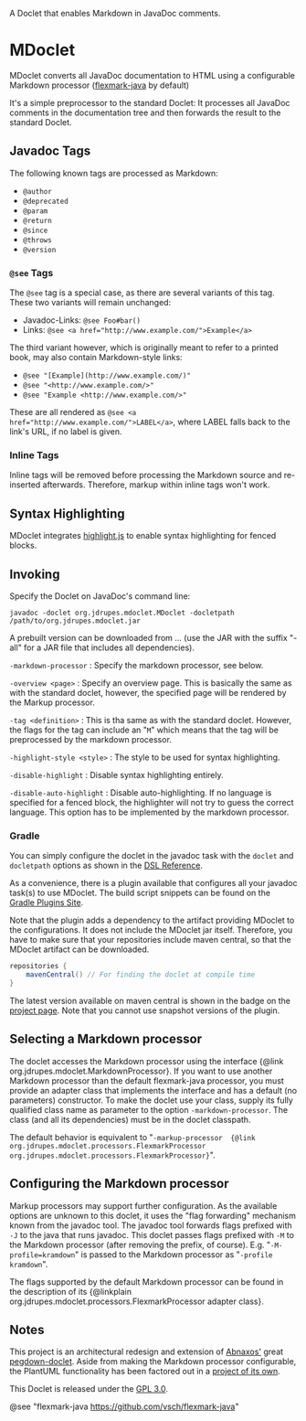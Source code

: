 A Doclet that enables Markdown in JavaDoc comments. 

MDoclet
=======

MDoclet converts all JavaDoc
documentation to HTML using a configurable Markdown processor
([flexmark-java](https://github.com/vsch/flexmark-java) by default)

It's a simple preprocessor to the standard Doclet: It processes all JavaDoc 
comments in the documentation tree and then forwards the result to the 
standard Doclet.

Javadoc Tags
------------

The following known tags are processed as Markdown:

 *  `@author`
 *  `@deprecated`
 *  `@param`
 *  `@return`
 *  `@since`
 *  `@throws`
 *  `@version`

### `@see` Tags

The `@see` tag is a special case, as there are several variants of this tag. 
These two variants will remain unchanged:

 *  Javadoc-Links: `@see Foo#bar()`
 *  Links: `@see <a href="http://www.example.com/">Example</a>`

The third variant however, which is originally meant to refer to a printed book, may
also contain Markdown-style links:

 *  `@see "[Example](http://www.example.com/)"`
 *  `@see "<http://www.example.com/>"`
 *  `@see "Example <http://www.example.com/>"`

These are all rendered as `@see <a href="http://www.example.com/">LABEL</a>`, where
LABEL falls back to the link's URL, if no label is given.

### Inline Tags

Inline tags will be removed before processing the Markdown source and 
re-inserted afterwards. Therefore, markup within inline tags won't work.


Syntax Highlighting
-------------------

MDoclet integrates
[highlight.js](http://softwaremaniacs.org/soft/highlight/en/) to enable syntax
highlighting for fenced blocks.


Invoking
--------

Specify the Doclet on JavaDoc's command line:

```
javadoc -doclet org.jdrupes.mdoclet.MDoclet -docletpath /path/to/org.jdrupes.mdoclet.jar
```

A prebuilt version can be downloaded from ...
(use the JAR with the suffix "-all" for a JAR file that includes all dependencies).

`-markdown-processor`
:   Specify the markdown processor, see below.

`-overview <page>`
:   Specify an overview page. This is basically the same as with the
    standard doclet, however, the specified page will be rendered by the Markup processor.

`-tag <definition>`
:   This is tha same as with the standard doclet. However, the flags for the
    tag can include an "`M`" which means that the tag will be preprocessed
    by the markdown processor. 

`-highlight-style <style>`
:   The style to be used for syntax highlighting.

`-disable-highlight`
:   Disable syntax highlighting entirely.

`-disable-auto-highlight`
:   Disable auto-highlighting. If no language is specified for a fenced block, the
    highlighter will not try to guess the correct language. This option has
    to be implemented by the markdown processor.


### Gradle

You can simply configure the doclet in the javadoc task with the
`doclet` and `docletpath` options as shown in the 
[DSL Reference](https://docs.gradle.org/current/dsl/org.gradle.api.tasks.javadoc.Javadoc.html).

As a convenience, there is a plugin available that configures all your
javadoc task(s) to use MDoclet. The build script snippets can be found on the 
[Gradle Plugins Site](https://plugins.gradle.org/plugin/org.jdrupes.mdoclet).

Note that the plugin adds a dependency to the artifact providing MDoclet
to the configurations. It does not include the MDoclet jar itself. 
Therefore, you have to make sure that your repositories include 
maven central, so that the MDoclet artifact can be downloaded.

```gradle
repositories {
    mavenCentral() // For finding the doclet at compile time
}
```

The latest version available on maven central is shown in the badge on the 
[project page](https://github.com/mnlipp/jdrupes-mdoclet). Note that
you cannot use snapshot versions of the plugin.


Selecting a Markdown processor
------------------------------

The doclet accesses the Markdown processor using the interface
{@link org.jdrupes.mdoclet.MarkdownProcessor}. If you want to use another
Markdown processor than the default flexmark-java processor, you must provide
an adapter class that implements the interface and has a default (no parameters) 
constructor. To make the doclet use your class, supply its fully qualified class 
name as parameter to the option `-markdown-processor`. The class 
(and all its dependencies) must be in the doclet classpath.

The default behavior is equivalent to "``-markup-processor 
{@link org.jdrupes.mdoclet.processors.FlexmarkProcessor 
org.jdrupes.mdoclet.processors.FlexmarkProcessor}``".
 
Configuring the Markdown processor
----------------------------------
 
Markup processors may support further configuration. As the available options
are unknown to this doclet, it uses the "flag forwarding" mechanism known from
the javadoc tool. The javadoc tool forwards flags prefixed with `-J` to the
java that runs javadoc. This doclet passes flags prefixed with `-M` to the
Markdown processor (after removing the prefix, of course). E.g. "`-M-profile=kramdown`"
is passed to the Markdown processor as "`-profile kramdown`".
 
The flags supported by the default Markdown processor can be found in the 
description of its {@linkplain org.jdrupes.mdoclet.processors.FlexmarkProcessor 
adapter class}.


Notes
-----

This project is an architectural redesign and
extension of [Abnaxos'](https://github.com/Abnaxos) 
great [pegdown-doclet](https://github.com/Abnaxos/pegdown-doclet).
Aside from making the Markdown processor configurable, the PlantUML
functionality has been factored out in a 
[project of its own](https://github.com/mnlipp/jdrupes-taglets). 

This Doclet is released under the
[GPL 3.0](http://www.gnu.org/licenses/gpl-3.0-standalone.html).

@see "flexmark-java <https://github.com/vsch/flexmark-java>"
